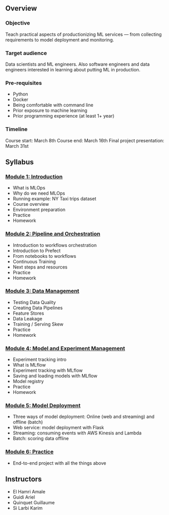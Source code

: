 ## Overview

### Objective

Teach practical aspects of productionizing ML services — from collecting requirements to model deployment and monitoring.

### Target audience

Data scientists and ML engineers. Also software engineers and data engineers interested in learning about putting ML in production.

### Pre-requisites

* Python
* Docker
* Being comfortable with command line 
* Prior exposure to machine learning
* Prior programming experience (at least 1+ year)

### Timeline

Course start: March 8th
Course end: March 16th
Final project presentation: March 31st

## Syllabus

### [Module 1: Introduction](01-intro)

* What is MLOps
* Why do we need MLOps
* Running example: NY Taxi trips dataset
* Course overview
* Environment preparation
* Practice
* Homework


### [Module 2: Pipeline and Orchestration](02-pipeline-and-orchestration)

* Introduction to workflows orchestration
* Introduction to Prefect
* From notebooks to workflows
* Continuous Training
* Next steps and resources
* Practice
* Homework


### [Module 3: Data Management](03-data-management)

* Testing Data Quality
* Creating Data Pipelines
* Feature Stores
* Data Leakage
* Training / Serving Skew
* Practice
* Homework


### [Module 4: Model and Experiment Management](04-model-and-experiment-management)

* Experiment tracking intro
* What is MLflow
* Experiment tracking with MLflow
* Saving and loading models with MLflow
* Model registry
* Practice
* Homework


### [Module 5: Model Deployment](05-model-deployment)

* Three ways of model deployment: Online (web and streaming) and offline (batch)
* Web service: model deployment with Flask
* Streaming: consuming events with AWS Kinesis and Lambda
* Batch: scoring data offline


### [Module 6: Practice](06-practices)

* End-to-end project with all the things above


## Instructors

- El Hamri Amale
- Guidi Ariel
- Quinquet Guillaume
- Si Larbi Karim